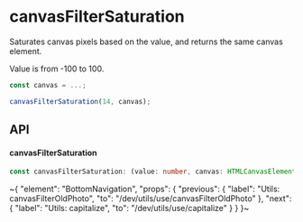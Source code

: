 
# canvasFilterSaturation

Saturates canvas pixels based on the value, and returns the same canvas element.

Value is from -100 to 100.

```ts
const canvas = ...;

canvasFilterSaturation(14, canvas);
```


## API

#### canvasFilterSaturation

```ts
const canvasFilterSaturation: (value: number, canvas: HTMLCanvasElement) => HTMLCanvasElement;
```


~{
  "element": "BottomNavigation",
  "props": {
    "previous": {
      "label": "Utils: canvasFilterOldPhoto",
      "to": "/dev/utils/use/canvasFilterOldPhoto"
    },
    "next": {
      "label": "Utils: capitalize",
      "to": "/dev/utils/use/capitalize"
    }
  }
}~
